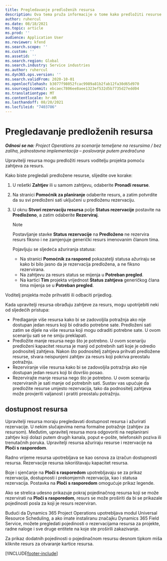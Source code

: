 ```yaml
---
title: Pregledavanje predloženih resursa
description: Ova tema pruža informacije o tome kako predložiti resurse projekta.
author: ruhercul
ms.date: 08/18/2021
ms.topic: article
ms.prod: ''
audience: Application User
ms.reviewer: kfend
ms.search.scope: ''
ms.custom: ''
ms.assetid: ''
ms.search.region: Global
ms.search.industry: Service industries
ms.author: ruhercul
ms.dyn365.ops.version: ''
ms.search.validFrom: 2020-10-01
ms.openlocfilehash: b3077f98052fcac9989a81b2fab12fa30d65d970
ms.sourcegitcommit: ebcaec7806ee8aee1323ef532d5b7735d27edd04
ms.translationtype: MT
ms.contentlocale: hr-HR
ms.lasthandoff: 08/20/2021
ms.locfileid: "7403786"
---
```

# <a name="review-proposed-resources"></a>Pregledavanje predloženih resursa

_**Odnosi se na:** Project Operations za scenarije temeljene na resursima / bez zaliha, jednostavna implementacija – poslovanje putem predračuna_

Upravitelji resursa mogu predložiti resurs voditelju projekta pomoću zahtjeva za resurs.

Kako biste pregledali predložene resurse, slijedite ove korake:

1. U rešetki **Zahtjev** ili u samom zahtjevu, odaberite **Pronađi resurse**.
2. Na stranici **Pomoćnik za planiranje** odaberite resurs, a zatim potvrdite da su svi predloženi sati uključeni u predloženu rezervaciju.
3. U oknu **Stvori rezervaciju resursa** polje **Status rezervacije** postavite na **Predloženo**, a zatim odaberite **Rezerviraj**.

    > [!NOTE]
    > Postavljanje stavke **Status rezervacije** na **Predloženo** ne rezervira resurs fiksno i ne zamjenjuje generički resurs imenovanim članom tima.

    Pojavljuju se sljedeća ažuriranja statusa:

    - Na stranici **Pomoćnik za raspored** pokazatelji statusa ažuriraju se kako bi bilo jasno da je rezervacija predložena, a ne fiksno rezervirana.
    - Na zahtjevu za resurs status se mijenja u **Potreban pregled**.
    - Na kartici **Tim** projekta vrijednost **Status zahtjeva** generičkog člana tima mijenja se u **Potreban pregled**.

Voditelj projekta može prihvatiti ili odbaciti prijedlog.

Kada upravitelji resursa obrađuju zahtjeve za resurs, mogu upotrijebiti neki od sljedećih pristupa:

- Predlaganje više resursa kako bi se zadovoljila potražnja ako nije dostupan jedan resurs koji bi odradio potrebne sate. Predloženi sati zatim se dijele na više resursa koji mogu odraditi potrebne sate. U ovom scenariju sati se ne smiju preklapati.
- Predložite manje resursa nego što je potrebno. U ovom scenariju predloženi kapacitet resursa je manji od potrebnih sati koje je odredio podnositelj zahtjeva. Nakon što podnositelj zahtjeva prihvati predložene resurse, stvara neispunjeni zahtjev za resurs koji pokriva preostalu potražnju.
- Rezerviranje više resursa kako bi se zadovoljila potražnja ako nije dostupan jedan resurs koji bi dovršio posao.
- Rezervirajte manje resursa nego što je potrebno. U ovom scenariju rezerviranih je sati manje od potrebnih sati. Sustav vas upućuje da predložite resurse umjesto rezervacija, tako da podnositelj zahtjeva može provjeriti valjanost i pratiti preostalu potražnju.

## <a name="resource-availability"></a>dostupnost resursa

Upravitelji resursa moraju pregledavati dostupnost resursa i ažurirati rezervacije. U nekim slučajevima nema formalne potražnje (zahtjev za resursom). Međutim, upravitelj resursa mora odgovoriti na neplanirani zahtjev koji dolazi putem drugih kanala, poput e-pošte, telefonskih poziva ili trenutačnih poruka. Upravitelji resursa ažuriraju resurse i rezervacije na **Ploči s rasporedom**.

Radno vrijeme resursa upotrebljava se kao osnova za izračun dostupnosti resursa. Rezervacije resursa iskorištavaju kapacitet resursa.

Boje i sjenčanje na **Ploči s rasporedom** upotrebljavaju se za prikaz rezervacija, dostupnosti i prekomjernih rezervacija, kao i statusa rezervacija. Postavka na **Ploči s rasporedom** omogućuje prikaz legende.

Ako se strelica udesno prikazuje pokraj pojedinačnog resursa koji se može rezervirati na **Ploči s rasporedom**, resurs se može proširiti da bi se prikazale pojedinosti posla za koji je resurs rezerviran.

Budući da Dynamics 365 Project Operations upotrebljava modul Universal Resource Scheduling, a ako imate instaliranu značajku Dynamics 365 Field Service, možete pregledati pojedinosti o rezervacijama resursa za projekte, radne naloge i sve druge entitete na koje ste proširili zakazivanje.

Za prikaz dodatnih pojedinosti o pojedinačnom resursu desnom tipkom miša kliknite resurs za otvaranje kartice resursa.



[!INCLUDE[footer-include](../includes/footer-banner.md)]
